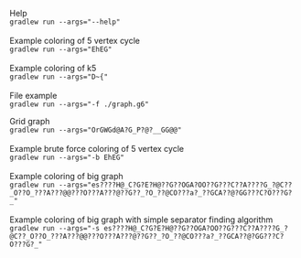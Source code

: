 Help
\
`gradlew run --args="--help"`
\
\
Example coloring of 5 vertex cycle\
`gradlew run --args="EhEG"`
\
\
Example coloring of k5\
`gradlew run --args="D~{"`
\
\
File example\
`gradlew run --args="-f ./graph.g6"`

Grid graph\
`gradlew run --args="OrGWGd@A?G_P?@?__GG@@"`
\
\
Example brute force coloring of 5 vertex cycle\
`gradlew run --args="-b EhEG"`
\
\
Example coloring of big graph\
`gradlew run --args="es????H@_C?G?E?H@??G??OGA?OO??G???C??A????G_?@C??_O??O_???A???@@???O???A???@??G??_?O_??@CO???a?_??GCA??@?GG???C?O???G?_"`
\
\
Example coloring of big graph with simple separator finding algorithm\
`gradlew run --args="-s es????H@_C?G?E?H@??G??OGA?OO??G???C??A????G_?@C??_O??O_???A???@@???O???A???@??G??_?O_??@CO???a?_??GCA??@?GG???C?O???G?_"`
